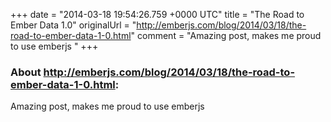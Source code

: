 +++
date = "2014-03-18 19:54:26.759 +0000 UTC"
title = "The Road to Ember Data 1.0"
originalUrl = "http://emberjs.com/blog/2014/03/18/the-road-to-ember-data-1-0.html"
comment = "Amazing post, makes me proud to use emberjs "
+++

### About http://emberjs.com/blog/2014/03/18/the-road-to-ember-data-1-0.html:

Amazing post, makes me proud to use emberjs 
